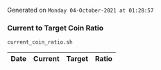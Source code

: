 Generated on `Monday 04-October-2021 at 01:28:57`

### Current to Target Coin Ratio
`current_coin_ratio.sh`

Date|Current|Target|Ratio
---|---|---|---
